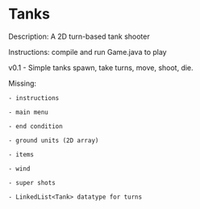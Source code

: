 Tanks
=====
Description: A 2D turn-based tank shooter

Instructions: compile and run Game.java to play

v0.1 - Simple tanks spawn, take turns, move, shoot, die. 
  
  Missing:
    
    - instructions
    
    - main menu
    
    - end condition
    
    - ground units (2D array)
    
    - items
    
    - wind
    
    - super shots
    
    - LinkedList<Tank> datatype for turns
